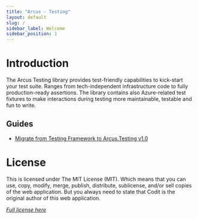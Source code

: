 ```yaml
---
title: "Arcus - Testing"
layout: default
slug: /
sidebar_label: Welcome
sidebar_position: 1
---
```


# Introduction
The Arcus Testing library provides test-friendly capabilities to kick-start your test suite. Ranges from tech-independent infrastructure code to fully production-ready assertions. The library contains also Azure-related test fixtures to make interactions during testing more maintainable, testable and fun to write.

## Guides
* [Migrate from Testing Framework to Arcus.Testing v1.0](03-Guidance/migrate-from-testing-framework-to-arcus-testing-v1.0.md)

# License

This is licensed under The MIT License (MIT). Which means that you can use, copy, modify, merge, publish, distribute, sublicense, and/or sell copies of the web application. But you always need to state that Codit is the original author of this web application.

_[Full license here](https://github.com/arcus-azure/arcus.testing/blob/master/LICENSE)_
